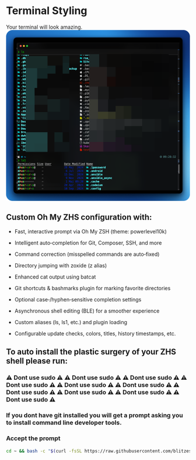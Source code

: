 # Terminal Styling

Your terminal will look amazing.![alt text](mac_terminal.png)

## Custom Oh My ZHS configuration with:

- Fast, interactive prompt via Oh My ZSH (theme: powerlevel10k)

- Intelligent auto‑completion for Git, Composer, SSH, and more

- Command correction (misspelled commands are auto‑fixed)

- Directory jumping with zoxide (z alias)

- Enhanced cat output using batcat

- Git shortcuts & bashmarks plugin for marking favorite directories

- Optional case‑/hyphen‑sensitive completion settings

- Asynchronous shell editing (BLE) for a smoother experience

- Custom aliases (ls, ls1, etc.) and plugin loading

- Configurable update checks, colors, titles, history timestamps, etc.

## To auto install the plastic surgery of your ZHS shell please run:

### ⚠️ Dont use sudo ⚠️ ⚠️ Dont use sudo ⚠️ ⚠️ Dont use sudo ⚠️ ⚠️ Dont use sudo ⚠️ ⚠️ Dont use sudo ⚠️ ⚠️ Dont use sudo ⚠️ ⚠️ Dont use sudo ⚠️ ⚠️ Dont use sudo ⚠️ ⚠️ Dont use sudo ⚠️ ⚠️ Dont use sudo ⚠️

### If you dont have git installed you will get a prompt asking you to install command line developer tools. 
### Accept the prompt ###

```bash
cd ~ && bash -c "$(curl -fsSL https://raw.githubusercontent.com/blitzes27/macos/main/terminal_plastic_surgery/mac_auto_install.sh)"
```
